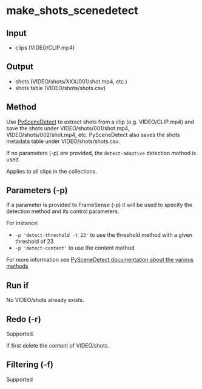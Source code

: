 # make_shots_scenedetect

## Input

* clips (VIDEO/CLIP.mp4)

## Output

* shots (VIDEO/shots/XXX/001/shot.mp4, etc.)
* shots table (VIDEO/shots/shots.csv)

## Method

Use [PySceneDetect](https://www.scenedetect.com/cli/)
to extract shots from a clip (e.g. VIDEO/CLIP.mp4)
and save the shots under VIDEO/shots/001/shot.mp4,
VIDEO/shots/002/shot.mp4, etc.
PySceneDetect also saves the shots metadata table under VIDEO/shots/shots.csv.

If no parameters (-p) are provided,
the `detect-adaptive` detection method is used.

Applies to all clips in the collections.

## Parameters (-p)

If a parameter is provided to FrameSense (-p)
it will be used to specify the detection method
and its control parameters.

For instance:
* `-p 'detect-threshold -t 23'` to use the threshold method with a given threshold of 23
* `-p 'detect-content'` to use the content method

For more information see [PySceneDetect documentation about the various methods](https://www.scenedetect.com/docs/latest/cli.html#detectors`)

## Run if

No VIDEO/shots already exists.

## Redo (-r)

Supported.

If first delete the content of VIDEO/shots.

## Filtering (-f)

Supported

